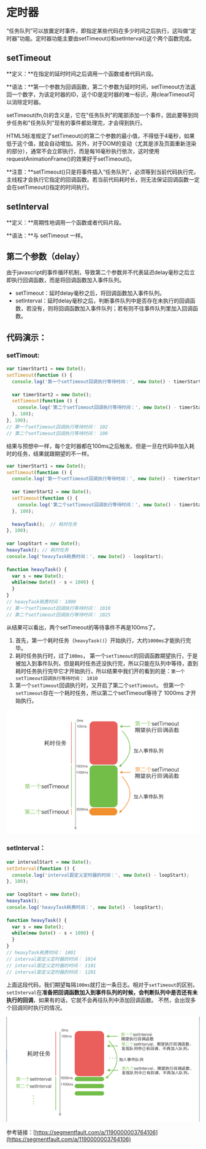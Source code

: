 # 定时器

“任务队列”可以放置定时事件，即指定某些代码在多少时间之后执行，这叫做“定时器”功能。定时器功能主要由setTimeout\(\)和setInterval\(\)这个两个函数完成。

## setTimeout

**定义：**在指定的延时时间之后调用一个函数或者代码片段。

**语法：**第一个参数为回调函数，第二个参数为延时时间，setTimeout方法返回一个数字，为该定时器的ID，这个ID是定时器的唯一标识，用clearTimeout可以消除定时器。

setTimeout\(fn,0\)的含义是，它在"任务队列"的尾部添加一个事件，因此要等到同步任务和"任务队列"现有的事件都处理完，才会得到执行。

HTML5标准规定了setTimeout\(\)的第二个参数的最小值，不得低于4毫秒，如果低于这个值，就会自动增加。另外，对于DOM的变动（尤其是涉及页面重新渲染的部分），通常不会立即执行，而是每16毫秒执行依次，这时使用requestAnimationFrame\(\)的效果好于setTimeout\(\)。

**注意：**setTimeout\(\)只是将事件插入“任务队列”，必须等到当前代码执行完，主线程才会执行它指定的回调函数。若当前代码耗时长，则无法保证回调函数一定会在setTimeout\(\)指定的时间执行。

## setInterval

**定义：**周期性地调用一个函数或者代码片段。

**语法：**与 setTimeout 一样。

## 第二个参数（delay）

由于javascript的事件循环机制，导致第二个参数并不代表延迟delay毫秒之后立即执行回调函数，而是将回调函数加入事件队列。

* setTimeout：延时delay毫秒之后，将回调函数加入事件队列。
* setInterval：延时delay毫秒之后，判断事件队列中是否存在未执行的回调函数，若没有，则将回调函数加入事件队列；若有则不往事件队列里加入回调函数。

## 代码演示：

### setTimout:

```js
var timerStart1 = new Date();
setTimeout(function () {
  console.log('第一个setTimeout回调执行等待时间：', new Date() - timerStart1);

  var timerStart2 = new Date();
  setTimeout(function () {
    console.log('第二个setTimeout回调执行等待时间：', new Date() - timerStart2);
  }, 100);
}, 100);
// 第一个setTimeout回调执行等待时间： 102
// 第二个setTimeout回调执行等待时间： 100
```

结果与预想中一样，每个定时器都在100ms之后触发。但是一旦在代码中加入耗时的任务，结果就跟期望的不一样。

```js
var timerStart1 = new Date();
setTimeout(function () {
  console.log('第一个setTimeout回调执行等待时间：', new Date() - timerStart1);

  var timerStart2 = new Date();
  setTimeout(function () {
    console.log('第二个setTimeout回调执行等待时间：', new Date() - timerStart2);
  }, 100);

  heavyTask();  // 耗时任务
}, 100);

var loopStart = new Date();
heavyTask(); // 耗时任务
console.log('heavyTask耗费时间：', new Date() - loopStart);

function heavyTask() {
  var s = new Date();
  while(new Date() - s < 1000) {
  }
}
// heavyTask耗费时间： 1000
// 第一个setTimeout回调执行等待时间： 1010
// 第二个setTimeout回调执行等待时间： 1025
```

从结果可以看出，两个setTimeout的等待事件不再是100ms了。

1. 首先，第一个耗时任务（`heavyTask()`）开始执行，大约`1000ms`才能执行完毕。
2. 耗时任务执行时，过了`100ms`， 第一个`setTimeout`的回调函数期望执行，于是被加入到事件队列，但是耗时任务还没执行完，所以只能在队列中等待，直到耗时任务执行完毕它才开始执行，所以结果中我们开的看到的是：`第一个setTimeout回调执行等待时间： 1010`
3. 第一个`setTimeout`回调执行时，又开启了第二个`setTimeout`。 但第一个`setTimeout`存在一个耗时任务，所以第二个setTimeout等待了 1000ms 才开始执行。

![](/assets/setTimeout.png)

### setInterval：

```js
var intervalStart = new Date();
setInterval(function () {
  console.log('interval距定义定时器的时间：', new Date() - loopStart);
}, 100);

var loopStart = new Date();
heavyTask();
console.log('heavyTask耗费时间：', new Date() - loopStart);

function heavyTask() {
  var s = new Date();
  while(new Date() - s < 1000) {
  }
}
// heavyTask耗费时间： 1001
// interval距定义定时器的时间： 1014
// interval距定义定时器的时间： 1101
// interval距定义定时器的时间： 1201
```

上面这段代码，我们期望每隔`100ms`就打出一条日志。相对于`setTimeout`的区别，`setInterval`在**准备把回调函数加入到事件队列的时候，会判断队列中是否还有未执行的回调**，如果有的话，它就不会再往队列中添加回调函数。 不然，会出现多个回调同时执行的情况。

![](/assets/setInterval.png)

参考链接：[https://segmentfault.com/a/1190000003764106](https://segmentfault.com/a/1190000003764106)

